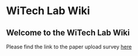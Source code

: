 WiTech Lab Wiki
=======

Welcome to the WiTech Lab Wiki
------------------------------

  Please find the link to the paper upload survey [here](survey.md)
